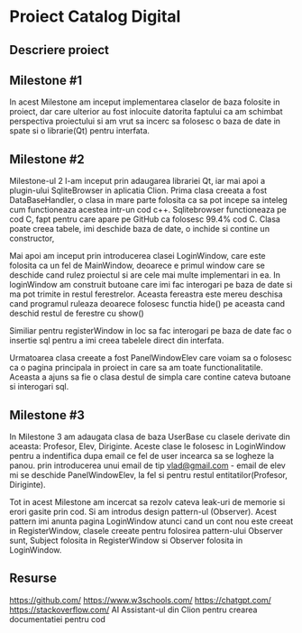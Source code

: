 # Proiect Catalog Digital

## Descriere proiect



## Milestone #1

In acest Milestone am inceput implementarea claselor de baza folosite in proiect,
dar care ulterior au fost inlocuite datorita faptului ca am schimbat perspectiva
proiectului si am vrut sa incerc sa folosesc o baza de date in spate si o librarie(Qt)
pentru interfata.

## Milestone #2
Milestone-ul 2 l-am inceput prin adaugarea librariei Qt, iar mai apoi a plugin-ului
SqliteBrowser in aplicatia Clion.
Prima clasa creeata a fost DataBaseHandler, o clasa in mare parte folosita ca sa pot
incepe sa inteleg cum functioneaza acestea intr-un cod c++. 
Sqlitebrowser functioneaza pe cod C, fapt pentru care apare pe GitHub ca folosesc
99.4% cod C.
Clasa poate creea tabele, imi deschide baza de date, o inchide si contine un constructor,



Mai apoi am inceput prin introducerea clasei LoginWindow, care este folosita
ca un fel de MainWindow, deoarece e primul window care se deschide cand rulez proiectul
si are cele mai multe implementari in ea. In loginWindow am construit butoane care imi
fac interogari pe baza de date si ma pot trimite in restul ferestrelor. Aceasta fereastra
este mereu deschisa cand programul ruleaza deoarece folosesc functia hide() pe aceasta
cand deschid restul de ferestre cu show()

Similiar pentru registerWindow in loc sa fac interogari pe baza de date fac o insertie sql
pentru a imi creea tabelele direct din interfata.

Urmatoarea clasa creeate a fost PanelWindowElev care voiam sa o folosesc ca o pagina
principala in proiect in care sa am toate functionalitatile. Aceasta a ajuns sa fie
o clasa destul de simpla care contine cateva butoane si interogari sql.


## Milestone #3

In Milestone 3 am adaugata clasa de baza UserBase cu clasele derivate din aceasta:
Profesor, Elev, Diriginte. Aceste clase le folosesc in LoginWindow pentru a indentifica
dupa email ce fel de user incearca sa se logheze la panou. prin introducerea unui email
de tip vlad@gmail.com - email de elev mi se deschide PanelWindowElev, la fel si pentru 
restul entitatilor(Profesor, Diriginte).

Tot in acest Milestone am incercat sa rezolv cateva leak-uri de memorie si erori gasite
prin cod. Si am introdus design pattern-ul (Observer). Acest pattern imi anunta pagina
LoginWindow atunci cand un cont nou este creeat in RegisterWindow, clasele creeate pentru
folosirea pattern-ului Observer sunt, Subject folosita in RegisterWindow si Observer folosita
in LoginWindow.


## Resurse
https://github.com/
https://www.w3schools.com/
https://chatgpt.com/
https://stackoverflow.com/
AI Assistant-ul din Clion pentru crearea documentatiei pentru cod
